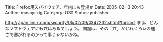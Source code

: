 Title: Firefox用スパイウェア、年内にも登場か
Date: 2005-02-13 20:43
Author: masayukig
Category: OSS
Status: published

<http://japan.linux.com/security/05/02/09/0347232.shtml?topic=1>
まぁ、どんなソフトウェアにも穴はあるでしょう。
問題は、その「穴」がどれくらいの速さで塞がれるのかって事じゃないかね。
